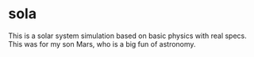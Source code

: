 # sola
This is a solar system simulation based on basic physics with real specs.
This was for my son Mars, who is a big fun of astronomy.
